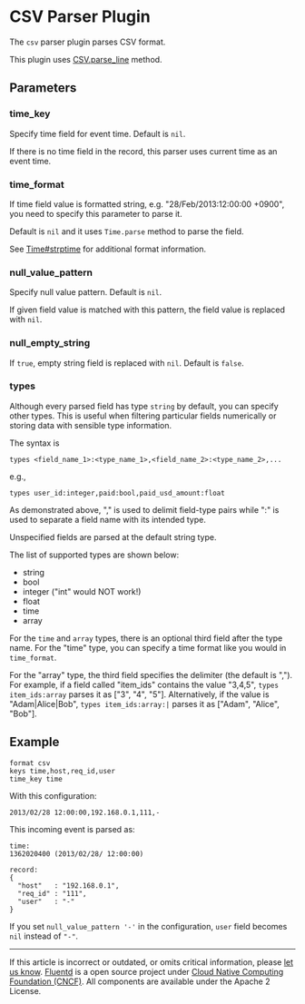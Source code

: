 # CSV Parser Plugin

The `csv` parser plugin parses CSV format.

This plugin uses
[CSV.parse\_line](http://ruby-doc.org/stdlib-2.4.1/libdoc/csv/rdoc/CSV.html#method-c-parse_line)
method.


## Parameters

### time\_key

Specify time field for event time. Default is `nil`.

If there is no time field in the record, this parser uses current time
as an event time.

### time\_format

If time field value is formatted string, e.g. "28/Feb/2013:12:00:00
+0900", you need to specify this parameter to parse it.

Default is `nil` and it uses `Time.parse` method to parse the field.

See
[Time\#strptime](http://ruby-doc.org/stdlib-2.4.1/libdoc/time/rdoc/Time.html#method-c-strptime)
for additional format information.

### null\_value\_pattern

Specify null value pattern. Default is `nil`.

If given field value is matched with this pattern, the field value is
replaced with `nil`.

### null\_empty\_string

If `true`, empty string field is replaced with `nil`. Default is
`false`.

### types

Although every parsed field has type `string` by default, you can
specify other types. This is useful when filtering particular fields
numerically or storing data with sensible type information.

The syntax is

``` {.CodeRay}
types <field_name_1>:<type_name_1>,<field_name_2>:<type_name_2>,...
```

e.g.,

``` {.CodeRay}
types user_id:integer,paid:bool,paid_usd_amount:float
```

As demonstrated above, "," is used to delimit field-type pairs while ":"
is used to separate a field name with its intended type.

Unspecified fields are parsed at the default string type.

The list of supported types are shown below:

-   string
-   bool
-   integer ("int" would NOT work!)
-   float
-   time
-   array

For the `time` and `array` types, there is an optional third field after
the type name. For the "time" type, you can specify a time format like
you would in `time_format`.

For the "array" type, the third field specifies the delimiter (the
default is ","). For example, if a field called "item\_ids" contains the
value "3,4,5", `types item_ids:array` parses it as \["3", "4", "5"\].
Alternatively, if the value is "Adam\|Alice\|Bob",
`types item_ids:array:|` parses it as \["Adam", "Alice", "Bob"\].

## Example

``` {.CodeRay}
format csv
keys time,host,req_id,user
time_key time
```

With this configuration:

``` {.CodeRay}
2013/02/28 12:00:00,192.168.0.1,111,-
```

This incoming event is parsed as:

``` {.CodeRay}
time:
1362020400 (2013/02/28/ 12:00:00)

record:
{
  "host"   : "192.168.0.1",
  "req_id" : "111",
  "user"   : "-"
}
```

If you set `null_value_pattern '-'` in the configuration, `user` field
becomes `nil` instead of `"-"`.


------------------------------------------------------------------------

If this article is incorrect or outdated, or omits critical information,
please [let us know](https://github.com/fluent/fluentd-docs/issues?state=open).
[Fluentd](http://www.fluentd.org/) is a open source project under [Cloud
Native Computing Foundation (CNCF)](https://cncf.io/). All components
are available under the Apache 2 License.
